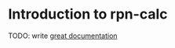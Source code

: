 # Introduction to rpn-calc

TODO: write [great documentation](http://jacobian.org/writing/great-documentation/what-to-write/)
